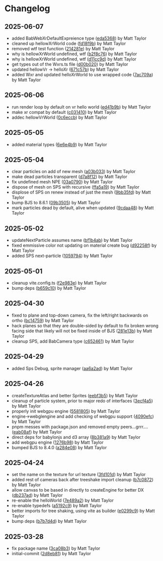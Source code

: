 # Changelog


## 2025-06-07
- added BabWebXrDefaultExpreience type ([eda5368](https://github.com/mjt-engine/babs/commit/eda5368c032bc6c114e1674c3e5d8a9d27cc8a27)) by Matt Taylor
- cleaned up hellowXrWorld code ([fd18f9b](https://github.com/mjt-engine/babs/commit/fd18f9bf18d0909d81a663ae75d29499f5dc6f96)) by Matt Taylor
- removed wtf test function ([214281e](https://github.com/mjt-engine/babs/commit/214281e961ba3a339aa6d624685ab7f8be1c6bdd)) by Matt Taylor
- why is hellowXrWorld undefined, wtf ([b2f8c76](https://github.com/mjt-engine/babs/commit/b2f8c769742f158b86b037036a384d67eff104a7)) by Matt Taylor
- why is hellowXrWorld undefined, wtf ([d11cc9d](https://github.com/mjt-engine/babs/commit/d11cc9d7adbb042c3f897abcb9aa2996e94c7a5e)) by Matt Taylor
- get types out of the Wxrs.ts file ([d00b020](https://github.com/mjt-engine/babs/commit/d00b020704fad77115cac91d1885216eec268817)) by Matt Taylor
- updated hellowVr -> helloXr ([671c57b](https://github.com/mjt-engine/babs/commit/671c57b036d1b07061a3157657044f1386d01dd9)) by Matt Taylor
- added Wxr and updated helloXrWorld to use wrapped code ([7ac709a](https://github.com/mjt-engine/babs/commit/7ac709aa3a4ab6b50a6257f875717ffbb71c5e94)) by Matt Taylor

## 2025-06-06
- run render loop by default on vr hello world ([ed41b9b](https://github.com/mjt-engine/babs/commit/ed41b9bb6fe40e72273b8fd5b96afeb48e40598b)) by Matt Taylor
- make xr compat by default ([c031410](https://github.com/mjt-engine/babs/commit/c031410e3e475f1711b470b069fe670929e915d6)) by Matt Taylor
- addec hellowVrWorld ([0c6eccb](https://github.com/mjt-engine/babs/commit/0c6eccb7574657c0617dcf18405c3eeedefc88f6)) by Matt Taylor

## 2025-05-05
- added material types ([6e6e4b9](https://github.com/mjt-engine/babs/commit/6e6e4b944aaa0a2258c3d16e73b4a4c89aee9a02)) by Matt Taylor

## 2025-05-04
- clear particles on add of new mesh ([a03b033](https://github.com/mjt-engine/babs/commit/a03b033b2f52d28ec2c4bfe276f1642e1ccd37c5)) by Matt Taylor
- make dead particles transparent ([d7a8f12](https://github.com/mjt-engine/babs/commit/d7a8f12e6e735fa269f067e76a2fcca611228708)) by Matt Taylor
- fix undefined mesh NPE ([03a0790](https://github.com/mjt-engine/babs/commit/03a0790b4d9bcf43c63506202bd2361f085c67f8)) by Matt Taylor
- dispose of mesh on SPS with recursive ([ffa5a19](https://github.com/mjt-engine/babs/commit/ffa5a19cf815e09e8354311ec9c6f519624de8cd)) by Matt Taylor
- displose of SPS on renew instead of just the mesh ([9bb35fd](https://github.com/mjt-engine/babs/commit/9bb35fd6990421a455b755b0d7bef7fe4318a2db)) by Matt Taylor
- bump BJS to 8.6.1 ([09b3505](https://github.com/mjt-engine/babs/commit/09b3505e54aaeefb8f840bd68012249bcf0e8d4f)) by Matt Taylor
- mark particles dead by default, alive when updated ([9cdaa48](https://github.com/mjt-engine/babs/commit/9cdaa48dde63b5361fac6f982afd6a3ec3101d6c)) by Matt Taylor

## 2025-05-02
- updateNextParticle assumes name ([bf1b4ab](https://github.com/mjt-engine/babs/commit/bf1b4ab49e39d829d7d9dfa041b651649f1c4b73)) by Matt Taylor
- fixed emmissive color not updating on material create bug ([d92258f](https://github.com/mjt-engine/babs/commit/d92258fddf283cf76ccc6e5fed8c53a2f7dd9190)) by Matt Taylor
- added SPS next-particle ([1059794](https://github.com/mjt-engine/babs/commit/105979421a48288b86c1762c3d411f220b37581c)) by Matt Taylor

## 2025-05-01
- cleanup vite.config.ts ([f2e983e](https://github.com/mjt-engine/babs/commit/f2e983eead47371a146cbd594279d73ad2177d6d)) by Matt Taylor
- bump deps ([b659c10](https://github.com/mjt-engine/babs/commit/b659c1044334247b0d39832265564b85a9be8307)) by Matt Taylor

## 2025-04-30
- fixed to plane and top-down camera, fix the left/right backwards on ortho ([bc14759](https://github.com/mjt-engine/babs/commit/bc147593de667d7a942479e86615a933bd5eaea7)) by Matt Taylor
- hack planes so that they are double-sided by default to fix broken wrong facing side that likely will not be fixed inside of BJS ([281e13b](https://github.com/mjt-engine/babs/commit/281e13b44ec1557bf613e6b551e7317ce8c7f1f7)) by Matt Taylor
- cleanup SPS, add BabCamera type ([c652461](https://github.com/mjt-engine/babs/commit/c6524614353a13293c5d2c5bdf09bed270e5aea4)) by Matt Taylor

## 2025-04-29
- added Sps Debug, sprite manager ([aa6a2ad](https://github.com/mjt-engine/babs/commit/aa6a2adedb5dbfb2a7b8947992a1d1f194bfe119)) by Matt Taylor

## 2025-04-26
- createTextureAtlas and better Sprites ([eebf3b5](https://github.com/mjt-engine/babs/commit/eebf3b57cbd46a8f61e8fb482c5478365a89af3b)) by Matt Taylor
- cleanup of particle system, prior to major redo of interfaces ([3ecf4a5](https://github.com/mjt-engine/babs/commit/3ecf4a59dba3433be1006525294dcaf155f8f077)) by Matt Taylor
- properly init webgpu engine ([5581805](https://github.com/mjt-engine/babs/commit/5581805a4f5261f9308ac58c22916be51ea57813)) by Matt Taylor
- engine->webglengine and add checking of webgpu support ([4090efc](https://github.com/mjt-engine/babs/commit/4090efcc2ab66b96316271096a04c59ce0261baf)) by Matt Taylor
- pnpm messes with package.json and removed empty peers...grrr.... ([eab08af](https://github.com/mjt-engine/babs/commit/eab08afdf0c11da8abc309a1479894712adb9414)) by Matt Taylor
- direct deps for babylonjs and d3 array ([8b381a9](https://github.com/mjt-engine/babs/commit/8b381a98f4d97dba31c033f8e402c4cce782d1a4)) by Matt Taylor
- add webgpu engine ([1276b98](https://github.com/mjt-engine/babs/commit/1276b98fb3aa80451eec46d4efba98446c8c6d4f)) by Matt Taylor
- bumped BJS to 8.4.0 ([a284e08](https://github.com/mjt-engine/babs/commit/a284e08df276e5754a7e99d66ad6d6412c4b08a2)) by Matt Taylor

## 2025-04-24
- set the name on the texture for url texture ([3fd101d](https://github.com/mjt-engine/babs/commit/3fd101d43e550d502d42b0f89a3537edef89f17f)) by Matt Taylor
- added rest of cameras back after treeshake import cleanup ([b7c0872](https://github.com/mjt-engine/babs/commit/b7c0872c68bf74f795761b48f698e11b1776c007)) by Matt Taylor
- allow canvas to be based in directly to createEngine for better DX ([db237ad](https://github.com/mjt-engine/babs/commit/db237ad07ca5d09f10be31b576f98ee38959f77f)) by Matt Taylor
- re-enable the helloWorld ([7e489a2](https://github.com/mjt-engine/babs/commit/7e489a207a8eabb4f156c7b05b2a49f87a082cb4)) by Matt Taylor
- re-enable typedefs ([a5192c9](https://github.com/mjt-engine/babs/commit/a5192c985136cc7b763daa713d83bee95e292f9b)) by Matt Taylor
- better imports for tree shaking, using vite as builder ([e0299c9](https://github.com/mjt-engine/babs/commit/e0299c95a17a8b1d794868f0a61bd8ccb3c7cea1)) by Matt Taylor
- bump deps ([b7b7d4d](https://github.com/mjt-engine/babs/commit/b7b7d4d7774a64f58107e1b3ae9dee0ab23f417e)) by Matt Taylor

## 2025-03-28
- fix package name ([3ca08b3](https://github.com/mjt-engine/babs/commit/3ca08b3f236a045f628e6878bf6a1d97313a3593)) by Matt Taylor
- initial-commit ([2d8eb81](https://github.com/mjt-engine/babs/commit/2d8eb81700e7a78154e14fcd1a60ebf786092a4d)) by Matt Taylor
